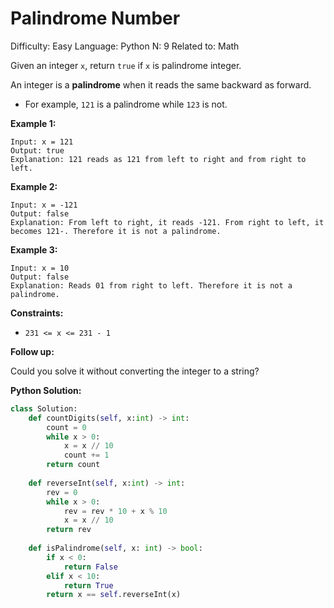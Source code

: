 # Palindrome Number

Difficulty: Easy
Language: Python
N: 9
Related to: Math

Given an integer `x`, return `true` if `x` is palindrome integer.

An integer is a **palindrome** when it reads the same backward as forward.

- For example, `121` is a palindrome while `123` is not.

**Example 1:**

```
Input: x = 121
Output: true
Explanation: 121 reads as 121 from left to right and from right to left.

```

**Example 2:**

```
Input: x = -121
Output: false
Explanation: From left to right, it reads -121. From right to left, it becomes 121-. Therefore it is not a palindrome.

```

**Example 3:**

```
Input: x = 10
Output: false
Explanation: Reads 01 from right to left. Therefore it is not a palindrome.

```

**Constraints:**

- `231 <= x <= 231 - 1`

**Follow up:**

Could you solve it without converting the integer to a string?

**Python Solution:**

```python
class Solution:  
    def countDigits(self, x:int) -> int:
        count = 0
        while x > 0:
            x = x // 10
            count += 1
        return count
        
    def reverseInt(self, x:int) -> int:
        rev = 0
        while x > 0:
            rev = rev * 10 + x % 10
            x = x // 10
        return rev
        
    def isPalindrome(self, x: int) -> bool:
        if x < 0:
            return False
        elif x < 10:
            return True
        return x == self.reverseInt(x)
```